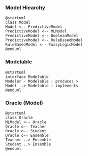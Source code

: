 ### Model Hiearchy
```
@startuml
class Model
Model <-- PredictiveModel
PredictiveModel <-- MLModel
PredictiveModel <-- BooleanModel
PredictiveModel <-- RuleBasedModel
RuleBasedModel <-- FuzzyLogicModel
@enduml
```

### Modelable
```
@startuml
interface Modelable
Modeler - Modelable : produces >
Model ..> Modelable : implements
@enduml
```

### Oracle (Model)
```
@startuml
class Oracle
MLModel <-- Oracle
Oracle o-- Teacher
Oracle o-- Student
Oracle o-- Ensemble
Teacher ..> Ensemble
Student ..> Ensemble
@enduml
```
